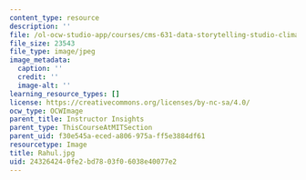 ```yaml
---
content_type: resource
description: ''
file: /ol-ocw-studio-app/courses/cms-631-data-storytelling-studio-climate-change-spring-2017/243264240fe2bd7803f06038e40077e2_Rahul.jpg
file_size: 23543
file_type: image/jpeg
image_metadata:
  caption: ''
  credit: ''
  image-alt: ''
learning_resource_types: []
license: https://creativecommons.org/licenses/by-nc-sa/4.0/
ocw_type: OCWImage
parent_title: Instructor Insights
parent_type: ThisCourseAtMITSection
parent_uid: f30e545a-eced-a806-975a-ff5e3884df61
resourcetype: Image
title: Rahul.jpg
uid: 24326424-0fe2-bd78-03f0-6038e40077e2
---
```

